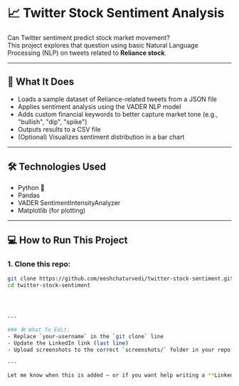 # 📈 Twitter Stock Sentiment Analysis

Can Twitter sentiment predict stock market movement?  
This project explores that question using basic Natural Language Processing (NLP) on tweets related to **Reliance stock**.

---

## 🧠 What It Does

- Loads a sample dataset of Reliance-related tweets from a JSON file
- Applies sentiment analysis using the VADER NLP model
- Adds custom financial keywords to better capture market tone (e.g., "bullish", "dip", "spike")
- Outputs results to a CSV file
- (Optional) Visualizes sentiment distribution in a bar chart

---

## 🛠️ Technologies Used

- Python 🐍
- Pandas
- VADER SentimentIntensityAnalyzer
- Matplotlib (for plotting)

---

## 💻 How to Run This Project

### 1. Clone this repo:
```bash
git clone https://github.com/eeshchaturvedi/twitter-stock-sentiment.git
cd twitter-stock-sentiment




---

### 🛠 What To Edit:
- Replace `your-username` in the `git clone` line
- Update the LinkedIn link (last line)
- Upload screenshots to the correct `screenshots/` folder in your repo

---

Let me know when this is added — or if you want help writing a **LinkedIn post** to show this off.
